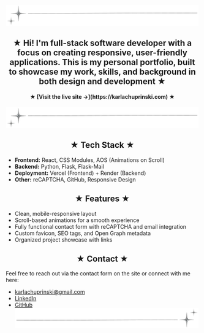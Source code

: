 ![Portfolio Preview](./line.JPG)


<h2 align="center">★ Hi! I'm full-stack software developer with a focus on creating responsive, user-friendly applications. This is my personal portfolio, built to showcase my work, skills, and background in both design and development ★ </h2>
<h4 align="center">★ [Visit the live site →](https://karlachuprinski.com) ★</h4>


![Portfolio Preview](./line.JPG)



<h2 align="center">★ Tech Stack ★</h2>

-  **Frontend:** React, CSS Modules, AOS (Animations on Scroll)
-  **Backend:** Python, Flask, Flask-Mail
-  **Deployment:** Vercel (Frontend) + Render (Backend)
-  **Other:** reCAPTCHA, GitHub, Responsive Design


<h2 align="center">★ Features ★</h2>

- Clean, mobile-responsive layout
- Scroll-based animations for a smooth experience
- Fully functional contact form with reCAPTCHA and email integration
- Custom favicon, SEO tags, and Open Graph metadata
- Organized project showcase with links


<h2 align="center">★ Contact ★</h2>
Feel free to reach out via the contact form on the site or connect with me here:

*  [karlachuprinski@gmail.com](mailto:karlachuprinski@gmail.com)
*  [LinkedIn](https://www.linkedin.com/in/karlachuprinski)
*  [GitHub](https://github.com/kachup1)
![Portfolio Preview](./line2.JPG)


